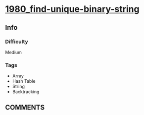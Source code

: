# [1980_find-unique-binary-string](https://leetcode.com/problems/find-unique-binary-string/)

## Info

### Difficulty

Medium

### Tags

- Array
- Hash Table
- String
- Backtracking

## __COMMENTS__

> 
